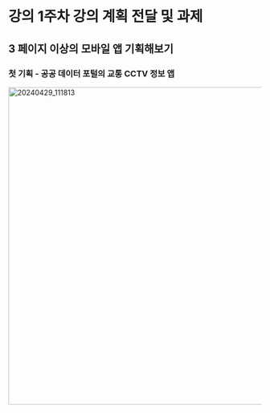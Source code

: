 # 강의 1주차 강의 계획 전달 및 과제
## 3 페이지 이상의 모바일 앱 기획해보기
### 첫 기획 - 공공 데이터 포털의 교통 CCTV 정보 앱


<img width="632" alt="20240429_111813" src="https://github.com/DOC518/Android/assets/58536317/92331f13-70ca-4e30-84e8-26b8cd438498">
